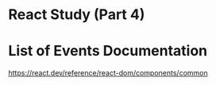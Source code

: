 # React Study (Part 4)

# List of Events Documentation

https://react.dev/reference/react-dom/components/common
